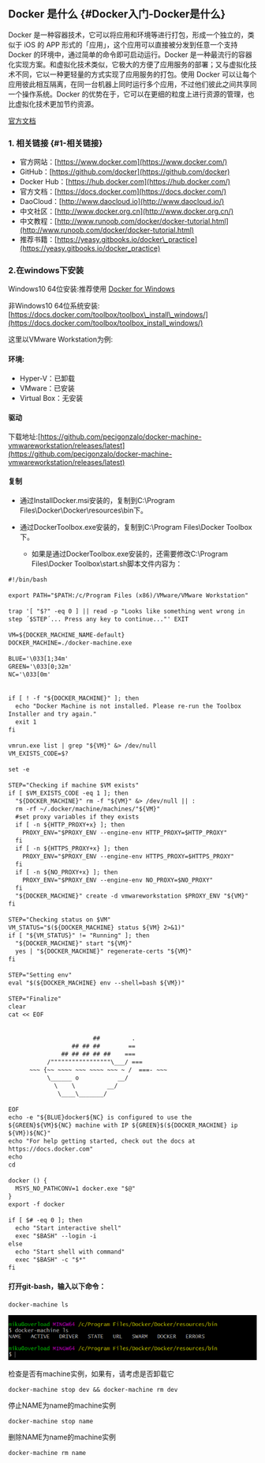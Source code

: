 ## Docker 是什么 {#Docker入门-Docker是什么}

Docker 是一种容器技术，它可以将应用和环境等进行打包，形成一个独立的，类似于 iOS 的 APP 形式的「应用」，这个应用可以直接被分发到任意一个支持 Docker 的环境中，通过简单的命令即可启动运行。Docker 是一种最流行的容器化实现方案。和虚拟化技术类似，它极大的方便了应用服务的部署；又与虚拟化技术不同，它以一种更轻量的方式实现了应用服务的打包。使用 Docker 可以让每个应用彼此相互隔离，在同一台机器上同时运行多个应用，不过他们彼此之间共享同一个操作系统。Docker 的优势在于，它可以在更细的粒度上进行资源的管理，也比虚拟化技术更加节约资源。

[官方文档](http://guide.daocloud.io/dcs/docker-9152673.html)

### 1. 相关链接 {#1-相关链接}

* 官方网站：[https://www.docker.com](https://www.docker.com/)
* GitHub：[https://github.com/docker](https://github.com/docker)
* Docker Hub：[https://hub.docker.com](https://hub.docker.com/)
* 官方文档：[https://docs.docker.com](https://docs.docker.com/)
* DaoCloud：[http://www.daocloud.io](http://www.daocloud.io/)
* 中文社区：[http://www.docker.org.cn](http://www.docker.org.cn/)
* 中文教程：[http://www.runoob.com/docker/docker-tutorial.html](http://www.runoob.com/docker/docker-tutorial.html)
* 推荐书籍：[https://yeasy.gitbooks.io/docker\_practice](https://yeasy.gitbooks.io/docker_practice)

### 2.在windows下安装

Windows10 64位安装:推荐使用 [Docker for Windows](https://docs.docker.com/docker-for-windows/install/)

非Windows10 64位系统安装:[https://docs.docker.com/toolbox/toolbox\_install\_windows/](https://docs.docker.com/toolbox/toolbox_install_windows/)

这里以VMware Workstation为例:

#### 环境:

* Hyper-V：已卸载
* VMware：已安装
* Virtual Box：无安装

#### 驱动

下载地址:[https://github.com/pecigonzalo/docker-machine-vmwareworkstation/releases/latest](https://github.com/pecigonzalo/docker-machine-vmwareworkstation/releases/latest)

#### 复制

* 通过InstallDocker.msi安装的，复制到C:\Program Files\Docker\Docker\resources\bin下。

* 通过DockerToolbox.exe安装的，复制到C:\Program Files\Docker Toolbox下。

  * 如果是通过DockerToolbox.exe安装的，还需要修改C:\Program Files\Docker Toolbox\start.sh脚本文件内容为：

```
#!/bin/bash

export PATH="$PATH:/c/Program Files (x86)/VMware/VMware Workstation"

trap '[ "$?" -eq 0 ] || read -p "Looks like something went wrong in step ´$STEP´... Press any key to continue..."' EXIT

VM=${DOCKER_MACHINE_NAME-default}
DOCKER_MACHINE=./docker-machine.exe

BLUE='\033[1;34m'
GREEN='\033[0;32m'
NC='\033[0m'


if [ ! -f "${DOCKER_MACHINE}" ]; then
  echo "Docker Machine is not installed. Please re-run the Toolbox Installer and try again."
  exit 1
fi

vmrun.exe list | grep "${VM}" &> /dev/null
VM_EXISTS_CODE=$?

set -e

STEP="Checking if machine $VM exists"
if [ $VM_EXISTS_CODE -eq 1 ]; then
  "${DOCKER_MACHINE}" rm -f "${VM}" &> /dev/null || :
  rm -rf ~/.docker/machine/machines/"${VM}"
  #set proxy variables if they exists
  if [ -n ${HTTP_PROXY+x} ]; then
    PROXY_ENV="$PROXY_ENV --engine-env HTTP_PROXY=$HTTP_PROXY"
  fi
  if [ -n ${HTTPS_PROXY+x} ]; then
    PROXY_ENV="$PROXY_ENV --engine-env HTTPS_PROXY=$HTTPS_PROXY"
  fi
  if [ -n ${NO_PROXY+x} ]; then
    PROXY_ENV="$PROXY_ENV --engine-env NO_PROXY=$NO_PROXY"
  fi  
  "${DOCKER_MACHINE}" create -d vmwareworkstation $PROXY_ENV "${VM}"
fi

STEP="Checking status on $VM"
VM_STATUS="$(${DOCKER_MACHINE} status ${VM} 2>&1)"
if [ "${VM_STATUS}" != "Running" ]; then
  "${DOCKER_MACHINE}" start "${VM}"
  yes | "${DOCKER_MACHINE}" regenerate-certs "${VM}"
fi

STEP="Setting env"
eval "$(${DOCKER_MACHINE} env --shell=bash ${VM})"

STEP="Finalize"
clear
cat << EOF


                        ##         .
                  ## ## ##        ==
               ## ## ## ## ##    ===
           /"""""""""""""""""\___/ ===
      ~~~ {~~ ~~~~ ~~~ ~~~~ ~~~ ~ /  ===- ~~~
           \______ o           __/
             \    \         __/
              \____\_______/

EOF
echo -e "${BLUE}docker${NC} is configured to use the ${GREEN}${VM}${NC} machine with IP ${GREEN}$(${DOCKER_MACHINE} ip ${VM})${NC}"
echo "For help getting started, check out the docs at https://docs.docker.com"
echo
cd

docker () {
  MSYS_NO_PATHCONV=1 docker.exe "$@"
}
export -f docker

if [ $# -eq 0 ]; then
  echo "Start interactive shell"
  exec "$BASH" --login -i
else
  echo "Start shell with command"
  exec "$BASH" -c "$*"
fi
```

#### 打开**git-bash**，输入以下命令：

`docker-machine ls`

![](/assets/1.9.1-3.png)

检查是否有machine实例，如果有，请考虑是否卸载它

```
docker-machine stop dev && docker-machine rm dev
```

停止NAME为name的machine实例

```
docker-machine stop name
```

删除NAME为name的machine实例

```
docker-machine rm name
```



